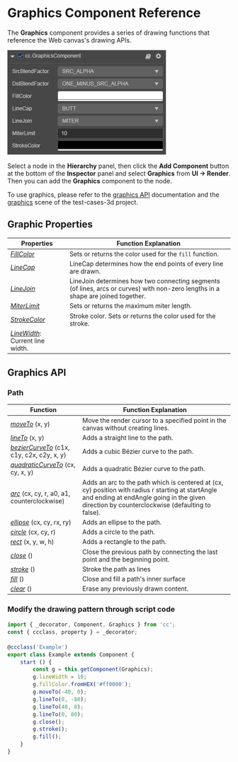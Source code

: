 # Graphics Component Reference

The __Graphics__ component provides a series of drawing functions that reference the Web canvas's drawing APIs.

![graphics](graphics/graphics.png)

Select a node in the __Hierarchy__ panel, then click the __Add Component__ button at the bottom of the __Inspector__ panel and select __Graphics__ from __UI -> Render__. Then you can add the __Graphics__ component to the node.

To use graphics, please refer to the [graphics API](../../../api/en/classes/ui.graphics-1.html) documentation and the [graphics](https://github.com/cocos-creator/test-cases-3d/tree/master/assets/cases/ui/14.graphics) scene of the test-cases-3d project.

## Graphic Properties

| Properties | Function Explanation |
| -------------- | ----------- |
| [*FillColor*](graphics/fillColor.md)     | Sets or returns the color used for the `fill` function. |
| [*LineCap*](graphics/lineCap.md) | LineCap determines how the end points of every line are drawn. |
| [*LineJoin*](graphics/lineJoin.md)       | LineJoin determines how two connecting segments (of lines, arcs or curves) with non-zero lengths in a shape are joined together. |
| [*MiterLimit*](graphics/miterLimit.md)   | Sets or returns the maximum miter length.  |
| [*StrokeColor*](graphics/strokeColor.md) | Stroke color. Sets or returns the color used for the stroke. |
| [*LineWidth*](graphics/lineWidth.md): Current line width.

## Graphics API

### Path

| Function | Function Explanation |
| -------------- | ----------- |
| [*moveTo*](graphics/moveTo.md) (x, y) | Move the render cursor to a specified point in the canvas without creating lines. |
| [*lineTo*](graphics/lineTo.md) (x, y) | Adds a straight line to the path. |
| [*bezierCurveTo*](graphics/bezierCurveTo.md) (c1x, c1y, c2x, c2y, x, y) | Adds a cubic Bézier curve to the path. |
| [*quadraticCurveTo*](graphics/quadraticCurveTo.md) (cx, cy, x, y) | Adds a quadratic Bézier curve to the path. |
| [*arc*](graphics/arc.md) (cx, cy, r, a0, a1, counterclockwise) | Adds an arc to the path which is centered at (cx, cy) position with radius r starting at startAngle and ending at endAngle going in the given direction by counterclockwise (defaulting to false). |
| [*ellipse*](graphics/ellipse.md) (cx, cy, rx, ry) | Adds an ellipse to the path. |
| [*circle*](graphics/circle.md) (cx, cy, r) | Adds a circle to the path. |
| [*rect*](graphics/rect.md) (x, y, w, h) | Adds a rectangle to the path. |
| [*close*](graphics/close.md) () | Close the previous path by connecting the last point and the beginning point. |
| [*stroke*](graphics/stroke.md) () | Stroke the path as lines |
| [*fill*](graphics/fill.md) () | Close and fill a path's inner surface |
| [*clear*](graphics/clear.md) () | Erase any previously drawn content. |

### Modify the drawing pattern through script code

``` ts
import { _decorator, Component, Graphics } from 'cc';
const { ccclass, property } = _decorator;

@ccclass('Example')
export class Example extends Component {
    start () {
        const g = this.getComponent(Graphics);
        g.lineWidth = 10;
        g.fillColor.fromHEX('#ff0000');
        g.moveTo(-40, 0);
        g.lineTo(0, -80);
        g.lineTo(40, 0);
        g.lineTo(0, 80);
        g.close();
        g.stroke();
        g.fill();
    }
}
```
